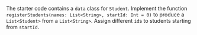 

The starter code contains a `data` class for `Student`. Implement the function
`registerStudents(names: List<String>, startId: Int = 0)` to produce a
`List<Student>` from a `List<String>`. Assign different `id`s to students
starting from `startId`.
